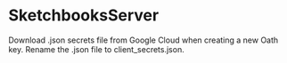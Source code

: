 # SketchbooksServer

Download .json secrets file from Google Cloud when creating a new Oath key. Rename the .json file to client_secrets.json.